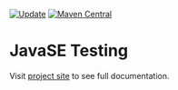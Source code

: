 [![Update](https://github.com/codeteapot/javase-testing/workflows/Update/badge.svg)](https://github.com/codeteapot/javase-testing/actions?query=workflow%3AUpdate)
[![Maven Central](https://img.shields.io/maven-central/v/com.github.codeteapot.testing/javase-testing?label=Maven%20Central)](https://repo1.maven.org/maven2/com/github/codeteapot/testing/javase-testing/)

# JavaSE Testing

Visit [project site](https://codeteapot.github.io/javase-testing/v0.1.3-SNAPSHOT) to see full
documentation.
